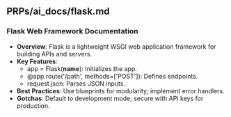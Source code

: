## PRPs/ai_docs/flask.md

### Flask Web Framework Documentation

- **Overview**: Flask is a lightweight WSGI web application framework for building APIs and servers.
- **Key Features**:
  - app = Flask(__name__): Initializes the app.
  - @app.route('/path', methods=['POST']): Defines endpoints.
  - request.json: Parses JSON inputs.
- **Best Practices**: Use blueprints for modularity; implement error handlers.
- **Gotchas**: Default to development mode; secure with API keys for production.